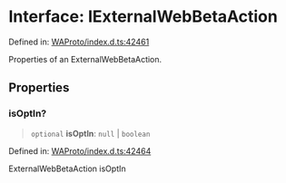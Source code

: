 # Interface: IExternalWebBetaAction

Defined in: [WAProto/index.d.ts:42461](https://github.com/Fokusdotid/Baileys/blob/c2e37a764497a58082d1525ba2f083f341e3eefa/WAProto/index.d.ts#L42461)

Properties of an ExternalWebBetaAction.

## Properties

### isOptIn?

> `optional` **isOptIn**: `null` \| `boolean`

Defined in: [WAProto/index.d.ts:42464](https://github.com/Fokusdotid/Baileys/blob/c2e37a764497a58082d1525ba2f083f341e3eefa/WAProto/index.d.ts#L42464)

ExternalWebBetaAction isOptIn
